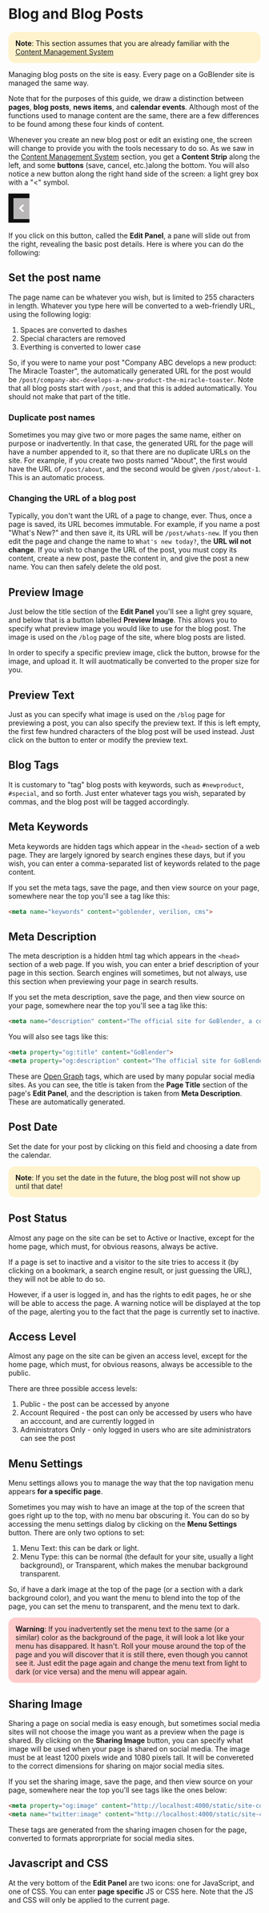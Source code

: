 # Blog and Blog Posts

<div style="background: #fff3cd; padding: 1em; border-radius: 1em; text-align: left; font-weight: normal;">
	<b>Note</b>: This section assumes that you are already familiar with the <a href="/#/cms?id=content-management-system">Content Management System</a>
</div>

Managing blog posts on the site is easy. Every page on a GoBlender site is managed the same way.

Note that for the purposes of this guide, we draw a distinction between **pages**, **blog posts**, **news items**, and **calendar events**.
Although most of the functions used to manage content are the same, there are a few differences to be found among these four kinds of content.

Whenever you create an new blog post or edit an existing one, the screen will change to provide you with the tools necessary to do so. As we
saw in the [Content Management System](/#/content-management-system) section, you get a **Content Strip** along the left, and some **buttons**
(save, cancel, etc.)along the bottom. You will also notice a new button along the right hand side of the screen: a light grey box with a "<" symbol.

![image](images/page-detail-opener.png)


If you click on this button, called the **Edit Panel**, a pane will slide out from the right, revealing the basic post details. Here is where you can
do the following:

## Set the post name

The page name can be whatever you wish, but is limited to 255 characters in length. Whatever you type here will be converted to a web-friendly
URL, using the following logig:

1. Spaces are converted to dashes
2. Special characters are removed
3. Everthing is converted to lower case

So, if you were to name your post "Company ABC develops a new product: The Miracle Toaster", the automatically generated URL for the post would be
`/post/company-abc-develops-a-new-product-the-miracle-toaster`. Note that all blog posts start with `/post`, and that this is added automatically.
You should not make that part of the title.

### Duplicate post names

Sometimes you may give two or more pages the same name, either on purpose or inadvertently. In that case, the generated URL for the page will have a number appended to it, so that there are no duplicate URLs on the site. For example, if you create two posts named "About", the first would have the URL of
`/post/about`, and the second would be given `/post/about-1`. This is an automatic process.

### Changing the URL of a blog post

Typically, you don't want the URL of a page to change, ever. Thus, once a page is saved, its URL becomes immutable. For example, if you name a post "What's New?"
and then save it, its URL will be `/post/whats-new`. If you then edit the page and change the name to `What's new today?`, the **URL wil not change**. If you wish
to change the URL of the post, you must copy its content, create a new post, paste the content in, and give the post a new name. You can then
safely delete the old post.

## Preview Image

Just below the title section of the **Edit Panel** you'll see a light grey square, and below that is a button labelled **Preview Image**. This allows you to specify what preview image you would like to use for the blog post. The image is used on the `/blog` page of the site, where blog posts are listed.

In order to specify a specific preview image, click the button, browse for the image, and upload it. It will auotmatically be converted to the proper
size for you.

## Preview Text

Just as you can specify what image is used on the `/blog` page for previewing a post, you can also specify the preview text. If this is left empty,
the first few hundred characters of the blog post will be used instead. Just click on the button to enter or modify the preview text.

## Blog Tags

It is customary to "tag" blog posts with keywords, such as `#newproduct`, `#special`, and so forth. Just enter whatever tags you wish, separated by commas, and
the blog post will be tagged accordingly.

## Meta Keywords

Meta keywords are hidden tags which appear in the `<head>` section of a web page. They are largely ignored by search engines these days, but
if you wish, you can enter a comma-separated list of keywords related to the page content.

If you set the meta tags, save the page, and then view source on your page, somewhere near the top you'll see a tag like this:

```html
<meta name="keywords" content="goblender, verilion, cms">
```

## Meta Description

The meta description is a hidden html tag which appears in the `<head>` section of a web page. If you wish, you can enter a brief description of your
page in this section. Search engines will sometimes, but not always, use this section when previewing your page in search results.

If you set the meta description, save the page, and then view source on your page, somewhere near the top you'll see a tag like this:

```html
<meta name="description" content="The official site for GoBlender, a content management system developed by Verilion Inc.">
```

You will also see tags like this:

```html
<meta property="og:title" content="GoBlender">
<meta property="og:description" content="The official site for GoBlender, a content management system developed by Verilion Inc.">
```

These are [Open Graph](https://ogp.me/) tags, which are used by many popular social media sites. As you can see, the title is taken from the **Page Title** section of
the page's **Edit Panel**, and the description is taken from **Meta Description**. These are automatically generated.


## Post Date

Set the date for your post by clicking on this field and choosing a date from the calendar.

<div style="background: #fff3cd; padding: 1em; border-radius: 1em; text-align: left; font-weight: normal;">
	<b>Note</b>: If you set the date in the future, the blog post will not show up until that date!
</div>



## Post Status

Almost any page on the site can be set to Active or Inactive, except for the home page, which must, for obvious reasons, always be active.

If a page is set to inactive and a visitor to the site tries to access it (by clicking on a bookmark, a search engine result, or just guessing the URL),
they will not be able to do so.

However, if a user is logged in, and has the rights to edit pages, he or she will be able to access the page. A warning notice will be displayed at the
top of the page, alerting you to the fact that the page is currently set to inactive.


## Access Level

Almost any page on the site can be given an access level, except for the home page, which must, for obvious reasons, always be accessible to the public.

There are three possible access levels:

1. Public - the post can be accessed by anyone
2. Account Required - the post can only be accessed by users who have an acccount, and are currently logged in
3. Administrators Only - only logged in users who are site administrators can see the post


## Menu Settings

Menu settings allows you to manage the way that the top navigation menu appears **for a specific page**.

Sometimes you may wish to have an image at the top of the screen that goes right up to the top, with no menu bar obscuring it. You can do so
by accessing the menu settings dialog by clicking on the **Menu Settings** button.  There are only two options to set:

1. Menu Text: this can be dark or light.
2. Menu Type: this can be normal (the default for your site, usually a light background), or Transparent, which makes the menubar background transparent.

So, if have a dark image at the top of the page (or a section with a dark background color), and you want the menu to blend into the top of the page,
you can set the menu to transparent, and the menu text to dark.

<div style="background: #ffcccb; padding: 1em; border-radius: 1em; text-align: left; font-weight: normal;">
	<b>Warning</b>: If you inadvertently set the menu text to the same (or a similar) color as the background of the page, it will look a lot like
	your menu has disappared. It hasn't. Roll your mouse around the top of the page and you will discover that it is still there, even though
	you cannot see it. Just edit the page again and change the menu text from light to dark (or vice versa) and the menu will appear again.
</div>


## Sharing Image

Sharing a page on social media is easy enough, but sometimes social media sites will not choose the image you want as a preview when the page is shared.
By clicking on the **Sharing Image** button, you can specify what image will be used when your page is shared on social media. The image must be at least
1200 pixels wide and 1080 pixels tall. It will be convereted to the correct dimensions for sharing on major social media sites.

If you set the sharing image, save the page, and then view source on your page, somewhere near the top you'll see tags like the ones below:

```html
<meta property="og:image" content="http://localhost:4000/static/site-content/page-uploads/7/fb.jpg">
<meta name="twitter:image" content="http://localhost:4000/static/site-content/page-uploads/7/twitter.jpg">
```

These tags are generated from the sharing imagen chosen for the page, converted to formats approrpriate for social media sites.

## Javascript and CSS

At the very bottom of the **Edit Panel** are two icons: one for JavaScript, and one of CSS. You can enter **page specific** JS or CSS here. Note that
the JS and CSS will only be applied to the current page.

